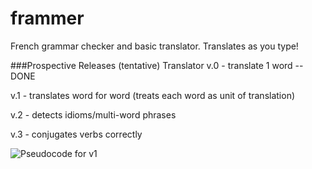 frammer
=======

French grammar checker and basic translator.
Translates as you type!

###Prospective Releases (tentative)
Translator v.0 - translate 1 word -- DONE

v.1 - translates word for word (treats each word as unit of translation)

v.2 - detects idioms/multi-word phrases

v.3 - conjugates verbs correctly

![Pseudocode for v1](http://i.minus.com/ibuxzBbN1dpc0L.jpeg)
